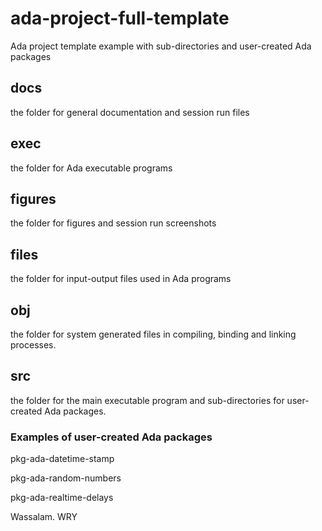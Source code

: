 # ada-project-full-template
Ada project template example with sub-directories and user-created Ada packages

## docs 
the folder for general documentation and session run files

## exec 
the folder for Ada executable programs

## figures 
the folder for figures and session run screenshots

## files 
the folder for input-output files used in Ada programs

## obj
the folder for system generated files in compiling, binding and linking processes.

## src 
the folder for the main executable program and sub-directories for user-created Ada packages.

### Examples of user-created Ada packages

pkg-ada-datetime-stamp

pkg-ada-random-numbers

pkg-ada-realtime-delays

Wassalam.
WRY 
